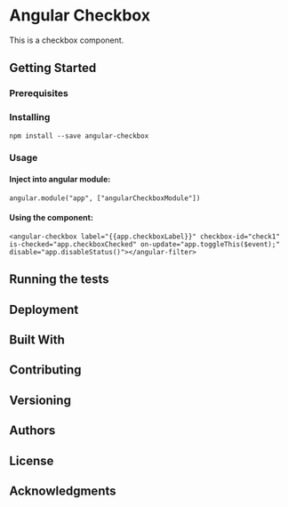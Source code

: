 # Angular Checkbox

This is a checkbox component. 

## Getting Started

### Prerequisites

### Installing

```
npm install --save angular-checkbox
```

### Usage

#### Inject into angular module:
```
angular.module("app", ["angularCheckboxModule"])
```

#### Using the component:
```
<angular-checkbox label="{{app.checkboxLabel}}" checkbox-id="check1" is-checked="app.checkboxChecked" on-update="app.toggleThis($event);" disable="app.disableStatus()"></angular-filter>
```

## Running the tests


## Deployment



## Built With


## Contributing

## Versioning

## Authors

## License

## Acknowledgments
